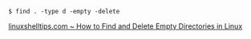 ```shell
$ find . -type d -empty -delete
```
    
[linuxshelltips.com ~ How to Find and Delete Empty Directories in Linux](https://www.linuxshelltips.com/find-and-delete-empty-directories-in-linux/)
